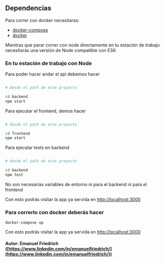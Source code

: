 ## Dependencias

Para correr con docker necesitaras: 

- [docker-compose](https://docs.docker.com/compose/install/)
- [docker](https://docs.docker.com/get-docker/)

Mientras que parar correr con node directamente en tu estación de trabajo necesitarás una versión de Node compatible con ES6


### En tu estación de trabajo con Node

Para poder hacer andar el api debemos hacer

```sh

# desde el path de este proyecto

cd backend
npm start
```

Para ejecutar el frontend, demos hacer

```sh

# desde el path de este proyecto

cd frontend
npm start
```


Para ejecutar tests en backend

```sh

# desde el path de este proyecto

cd backend
npm test
```

No son necesarias variables de entorno ni para el backend ni para el frontend

Con esto podrás visitar la app ya servida en [http://localhost:3000](http://localhost:3000)


### Para correrlo con docker deberás hacer

`docker-compose up `

Con esto podrás visitar la app ya servida en [http://localhost:3000](http://localhost:3000)



#### Autor: Emanuel Friedrich ([https://www.linkedin.com/in/emanuelfriedrich/](https://www.linkedin.com/in/emanuelfriedrich/))
